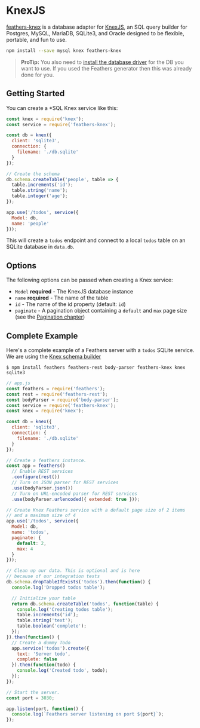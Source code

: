 # KnexJS

[feathers-knex](https://github.com/feathersjs/feathers-knex) is a database adapter for [KnexJS](http://knexjs.org/), an SQL query builder for Postgres, MySQL, MariaDB, SQLite3, and Oracle designed to be flexible, portable, and fun to use.

```bash
npm install --save mysql knex feathers-knex
```

> **ProTip:** You also need to [install the database driver](http://knexjs.org/#Installation-node) for the DB you want to use. If you used the Feathers generator then this was already done for you. 

## Getting Started

You can create a \*SQL Knex service like this:

```js
const knex = require('knex');
const service = require('feathers-knex');

const db = knex({
  client: 'sqlite3',
  connection: {
    filename: './db.sqlite'
  }
});

// Create the schema
db.schema.createTable('people', table => {
  table.increments('id');
  table.string('name');
  table.integer('age');
});

app.use('/todos', service({
  Model: db,
  name: 'people'
}));
```

This will create a `todos` endpoint and connect to a local `todos` table on an SQLite database in `data.db`.

## Options

The following options can be passed when creating a Knex service:

- `Model` **required** - The KnexJS database instance
- `name` **required** - The name of the table
- `id` - The name of the id property (default: `id`)
- `paginate` - A pagination object containing a `default` and `max` page size (see the [Pagination chapter](databases/pagination.md))

## Complete Example

Here's a complete example of a Feathers server with a `todos` SQLite service. We are using the [Knex schema builder](http://knexjs.org/#Schema)

```
$ npm install feathers feathers-rest body-parser feathers-knex knex sqlite3
```

```js
// app.js
const feathers = require('feathers');
const rest = require('feathers-rest');
const bodyParser = require('body-parser');
const service = require('feathers-knex');
const knex = require('knex');

const db = knex({
  client: 'sqlite3',
  connection: {
    filename: './db.sqlite'
  }
});

// Create a feathers instance.
const app = feathers()
  // Enable REST services
  .configure(rest())
  // Turn on JSON parser for REST services
  .use(bodyParser.json())
  // Turn on URL-encoded parser for REST services
  .use(bodyParser.urlencoded({ extended: true }));

// Create Knex Feathers service with a default page size of 2 items
// and a maximum size of 4
app.use('/todos', service({
  Model: db,
  name: 'todos',
  paginate: {
    default: 2,
    max: 4
  }
}));

// Clean up our data. This is optional and is here
// because of our integration tests
db.schema.dropTableIfExists('todos').then(function() {
  console.log('Dropped todos table');

  // Initialize your table
  return db.schema.createTable('todos', function(table) {
    console.log('Creating todos table');
    table.increments('id');
    table.string('text');
    table.boolean('complete');
  });
}).then(function() {
  // Create a dummy Todo
  app.service('todos').create({
    text: 'Server todo',
    complete: false
  }).then(function(todo) {
    console.log('Created todo', todo);
  });
});

// Start the server.
const port = 3030;

app.listen(port, function() {
  console.log(`Feathers server listening on port ${port}`);
});
```
